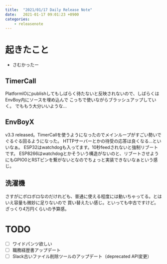 ```yaml
---
title:  "2021/01/17 Daily Release Note"
date:   2021-01-17 09:01:23 +0900
categories:
    - releasenote
---
```

# 起きたこと

* さむかったー

## TimerCall

PlatformIOにpublishしてもしばらく待たないと反映されないので、しばらくはEnvBoy内にソースを埋め込んで
こっちで使いながらブラッシュアップしていく。
でももう大分いいような… 

## EnvBoyX

v3.3 released。TimerCallを使うようになったのでメインループがすごい勢いでぐるぐる回るようになった。
HTTPサーバーとかの待受の応答は良くなる…といいなぁ。
ESP32はwatchdogも入ってます。10秒feedされないと強制リブートです。
ESP8266はwatchdogとかそういう構造がないのと、リブートさせようにもGPIO0とRSTピンを繋がないとなのでちょっと実装できないなぁという感じ。

## 洗濯機

さすがにボロボロなのだけれども、普通に使える程度には動いちゃってる。とはいえ容量も微妙に足りないので
買い替えたい感じ。といっても中古ですけど。ざっくり4万円くらいの予算感。

# TODO 

- [ ] ワイドパンツ欲しい
- [ ] 職務経歴書アップデート
- [ ] Slack古いファイル削除ツールのアップデート（deprecated API変更）